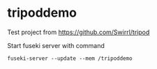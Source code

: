 tripoddemo
==========

Test project from https://github.com/Swirrl/tripod

Start fuseki server with command

    fuseki-server --update --mem /tripoddemo